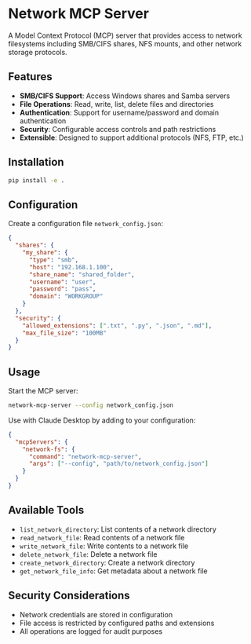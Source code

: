 # Network MCP Server

A Model Context Protocol (MCP) server that provides access to network filesystems including SMB/CIFS shares, NFS mounts, and other network storage protocols.

## Features

- **SMB/CIFS Support**: Access Windows shares and Samba servers
- **File Operations**: Read, write, list, delete files and directories
- **Authentication**: Support for username/password and domain authentication
- **Security**: Configurable access controls and path restrictions
- **Extensible**: Designed to support additional protocols (NFS, FTP, etc.)

## Installation

```bash
pip install -e .
```

## Configuration

Create a configuration file `network_config.json`:

```json
{
  "shares": {
    "my_share": {
      "type": "smb",
      "host": "192.168.1.100",
      "share_name": "shared_folder",
      "username": "user",
      "password": "pass",
      "domain": "WORKGROUP"
    }
  },
  "security": {
    "allowed_extensions": [".txt", ".py", ".json", ".md"],
    "max_file_size": "100MB"
  }
}
```

## Usage

Start the MCP server:

```bash
network-mcp-server --config network_config.json
```

Use with Claude Desktop by adding to your configuration:

```json
{
  "mcpServers": {
    "network-fs": {
      "command": "network-mcp-server",
      "args": ["--config", "path/to/network_config.json"]
    }
  }
}
```

## Available Tools

- `list_network_directory`: List contents of a network directory
- `read_network_file`: Read contents of a network file
- `write_network_file`: Write contents to a network file
- `delete_network_file`: Delete a network file
- `create_network_directory`: Create a network directory
- `get_network_file_info`: Get metadata about a network file

## Security Considerations

- Network credentials are stored in configuration
- File access is restricted by configured paths and extensions
- All operations are logged for audit purposes
